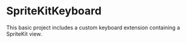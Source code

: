 # SpriteKitKeyboard

This basic project includes a custom keyboard extension containing a SpriteKit view.
